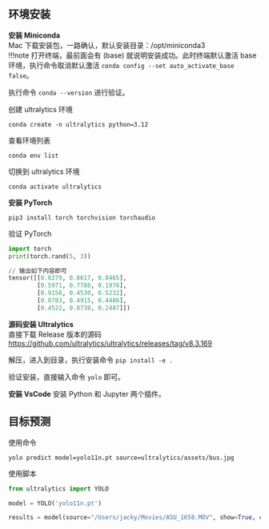 ## 环境安装
**安装 Miniconda**  
Mac 下载安装包，一路确认，默认安装目录：/opt/miniconda3  
!!!note
	打开终端，最前面会有 (base) 就说明安装成功。此时终端默认激活 base 环境，执行命令取消默认激活 `conda config --set auto_activate_base false`。

执行命令 `conda --version` 进行验证。

创建 ultralytics 环境
```
conda create -n ultralytics python=3.12
```

查看环境列表
```
conda env list
```

切换到 ultralytics 环境
```
conda activate ultralytics
```

**安装 PyTorch**
```
pip3 install torch torchvision torchaudio
```

验证 PyTorch
```python
import torch
print(torch.rand(5, 3))

// 输出如下内容即可
tensor([[0.0279, 0.0617, 0.8465],
        [0.5971, 0.7788, 0.1976],
        [0.9156, 0.4530, 0.5232],
        [0.8783, 0.4915, 0.4486],
        [0.4522, 0.8738, 0.2487]])
```

**源码安装 Ultralytics**  
直接下载 Release 版本的源码 https://github.com/ultralytics/ultralytics/releases/tag/v8.3.169

解压，进入到目录，执行安装命令 `pip install -e .`

验证安装，直接输入命令 `yolo` 即可。

**安装 VsCode**
安装 Python 和 Jupyter 两个插件。

## 目标预测
使用命令
```
yolo predict model=yolo11n.pt source=ultralytics/assets/bus.jpg
```

使用脚本
```python
from ultralytics import YOLO

model = YOLO('yolo11n.pt')

results = model(source="/Users/jacky/Movies/ASU_1658.MOV", show=True, conf=0.4, save=True)
```